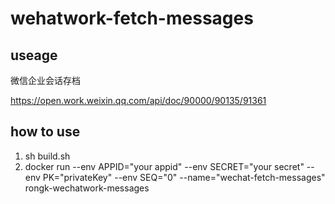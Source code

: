 # wehatwork-fetch-messages

## useage
微信企业会话存档 

https://open.work.weixin.qq.com/api/doc/90000/90135/91361


## how to use 

1. sh build.sh 
2. docker run --env APPID="your appid" --env SECRET="your secret" --env PK="privateKey"  --env SEQ="0"  --name="wechat-fetch-messages" rongk-wechatwork-messages